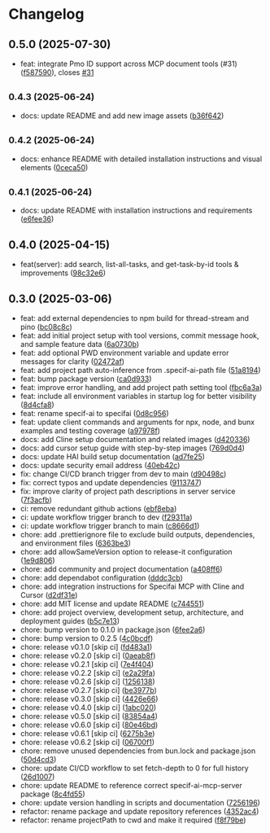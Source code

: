 # Changelog

## 0.5.0 (2025-07-30)

* feat: integrate Pmo ID support across MCP document tools (#31) ([f587590](https://github.com/presidio-oss/specifai-mcp-server/commit/f587590)), closes [#31](https://github.com/presidio-oss/specifai-mcp-server/issues/31)

## <small>0.4.3 (2025-06-24)</small>

* docs: update README and add new image assets ([b36f642](https://github.com/presidio-oss/specifai-mcp-server/commit/b36f642))

## <small>0.4.2 (2025-06-24)</small>

* docs: enhance README with detailed installation instructions and visual elements ([0ceca50](https://github.com/presidio-oss/specifai-mcp-server/commit/0ceca50))

## <small>0.4.1 (2025-06-24)</small>

* docs: update README with installation instructions and requirements ([e6fee36](https://github.com/presidio-oss/specifai-mcp-server/commit/e6fee36))

## 0.4.0 (2025-04-15)

* feat(server): add search, list-all-tasks, and get-task-by-id tools & improvements ([98c32e6](https://github.com/presidio-oss/specifai-mcp-server/commit/98c32e6))

## 0.3.0 (2025-03-06)

* feat: add external dependencies to npm build for thread-stream and pino ([bc08c8c](https://github.com/presidio-oss/specifai-mcp-server/commit/bc08c8c))
* feat: add initial project setup with tool versions, commit message hook, and sample feature data ([6a0730b](https://github.com/presidio-oss/specifai-mcp-server/commit/6a0730b))
* feat: add optional PWD environment variable and update error messages for clarity ([02472af](https://github.com/presidio-oss/specifai-mcp-server/commit/02472af))
* feat: add project path auto-inference from .specif-ai-path file ([51a8194](https://github.com/presidio-oss/specifai-mcp-server/commit/51a8194))
* feat: bump package version ([ca0d933](https://github.com/presidio-oss/specifai-mcp-server/commit/ca0d933))
* feat: improve error handling, and add project path setting tool ([fbc6a3a](https://github.com/presidio-oss/specifai-mcp-server/commit/fbc6a3a))
* feat: include all environment variables in startup log for better visibility ([8d4cfa8](https://github.com/presidio-oss/specifai-mcp-server/commit/8d4cfa8))
* feat: rename specif-ai to specifai ([0d8c956](https://github.com/presidio-oss/specifai-mcp-server/commit/0d8c956))
* feat: update client commands and arguments for npx, node, and bunx examples and testing coverage ([a97978f](https://github.com/presidio-oss/specifai-mcp-server/commit/a97978f))
* docs: add Cline setup documentation and related images ([d420336](https://github.com/presidio-oss/specifai-mcp-server/commit/d420336))
* docs: add cursor setup guide with step-by-step images ([769d0d4](https://github.com/presidio-oss/specifai-mcp-server/commit/769d0d4))
* docs: update HAI build setup documentation ([ad7fe25](https://github.com/presidio-oss/specifai-mcp-server/commit/ad7fe25))
* docs: update security email address ([40eb42c](https://github.com/presidio-oss/specifai-mcp-server/commit/40eb42c))
* fix: change CI/CD branch trigger from dev to main ([d90498c](https://github.com/presidio-oss/specifai-mcp-server/commit/d90498c))
* fix: correct typos and update dependencies ([9113747](https://github.com/presidio-oss/specifai-mcp-server/commit/9113747))
* fix: improve clarity of project path descriptions in server service ([7f3acfb](https://github.com/presidio-oss/specifai-mcp-server/commit/7f3acfb))
* ci: remove redundant github actions ([ebf8eba](https://github.com/presidio-oss/specifai-mcp-server/commit/ebf8eba))
* ci: update workflow trigger branch to dev ([f29311a](https://github.com/presidio-oss/specifai-mcp-server/commit/f29311a))
* ci: update workflow trigger branch to main ([c8666d1](https://github.com/presidio-oss/specifai-mcp-server/commit/c8666d1))
* chore: add .prettierignore file to exclude build outputs, dependencies, and environment files ([6363be3](https://github.com/presidio-oss/specifai-mcp-server/commit/6363be3))
* chore: add allowSameVersion option to release-it configuration ([1e9d806](https://github.com/presidio-oss/specifai-mcp-server/commit/1e9d806))
* chore: add community and project documentation ([a408ff6](https://github.com/presidio-oss/specifai-mcp-server/commit/a408ff6))
* chore: add dependabot configuration ([dddc3cb](https://github.com/presidio-oss/specifai-mcp-server/commit/dddc3cb))
* chore: add integration instructions for Specifai MCP with Cline and Cursor ([d2df31e](https://github.com/presidio-oss/specifai-mcp-server/commit/d2df31e))
* chore: add MIT license and update README ([c744551](https://github.com/presidio-oss/specifai-mcp-server/commit/c744551))
* chore: add project overview, development setup, architecture, and deployment guides ([b5c7e13](https://github.com/presidio-oss/specifai-mcp-server/commit/b5c7e13))
* chore: bump version to 0.1.0 in package.json ([6fee2a6](https://github.com/presidio-oss/specifai-mcp-server/commit/6fee2a6))
* chore: bump version to 0.2.5 ([4c0bcdf](https://github.com/presidio-oss/specifai-mcp-server/commit/4c0bcdf))
* chore: release v0.1.0 [skip ci] ([fd483a1](https://github.com/presidio-oss/specifai-mcp-server/commit/fd483a1))
* chore: release v0.2.0 [skip ci] ([0aeab8f](https://github.com/presidio-oss/specifai-mcp-server/commit/0aeab8f))
* chore: release v0.2.1 [skip ci] ([7e4f404](https://github.com/presidio-oss/specifai-mcp-server/commit/7e4f404))
* chore: release v0.2.2 [skip ci] ([e2a29fa](https://github.com/presidio-oss/specifai-mcp-server/commit/e2a29fa))
* chore: release v0.2.6 [skip ci] ([1256138](https://github.com/presidio-oss/specifai-mcp-server/commit/1256138))
* chore: release v0.2.7 [skip ci] ([be3977b](https://github.com/presidio-oss/specifai-mcp-server/commit/be3977b))
* chore: release v0.3.0 [skip ci] ([4426e66](https://github.com/presidio-oss/specifai-mcp-server/commit/4426e66))
* chore: release v0.4.0 [skip ci] ([1abc020](https://github.com/presidio-oss/specifai-mcp-server/commit/1abc020))
* chore: release v0.5.0 [skip ci] ([83854a4](https://github.com/presidio-oss/specifai-mcp-server/commit/83854a4))
* chore: release v0.6.0 [skip ci] ([80e46bd](https://github.com/presidio-oss/specifai-mcp-server/commit/80e46bd))
* chore: release v0.6.1 [skip ci] ([6275b3e](https://github.com/presidio-oss/specifai-mcp-server/commit/6275b3e))
* chore: release v0.6.2 [skip ci] ([06700f1](https://github.com/presidio-oss/specifai-mcp-server/commit/06700f1))
* chore: remove unused dependencies from bun.lock and package.json ([50d4cd3](https://github.com/presidio-oss/specifai-mcp-server/commit/50d4cd3))
* chore: update CI/CD workflow to set fetch-depth to 0 for full history ([26d1007](https://github.com/presidio-oss/specifai-mcp-server/commit/26d1007))
* chore: update README to reference correct specif-ai-mcp-server package ([8c4fd55](https://github.com/presidio-oss/specifai-mcp-server/commit/8c4fd55))
* chore: update version handling in scripts and documentation ([7256196](https://github.com/presidio-oss/specifai-mcp-server/commit/7256196))
* refactor: rename package and update repository references ([4352ac4](https://github.com/presidio-oss/specifai-mcp-server/commit/4352ac4))
* refactor: rename projectPath to cwd and make it required ([f8f79be](https://github.com/presidio-oss/specifai-mcp-server/commit/f8f79be))
